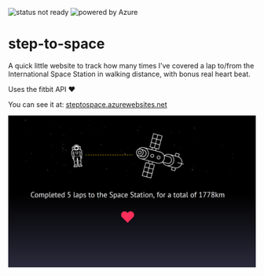 ![status not ready](https://img.shields.io/badge/status-WIP-yellow.svg) ![powered by Azure](https://img.shields.io/badge/powered%20by-Azure%20%E2%98%81%EF%B8%8F-blue.svg)

# step-to-space

A quick little website to track how many times I've covered a lap to/from the International Space Station in walking distance, with bonus real heart beat.

Uses the fitbit API :heart:

You can see it at: [steptospace.azurewebsites.net](http://steptospace.azurewebsites.net)

![screenshot of app](public/images/screenshot.png)